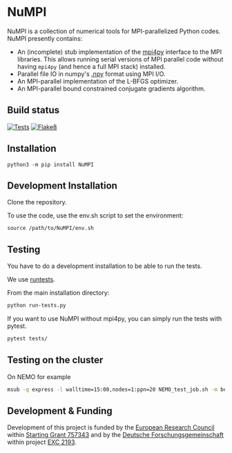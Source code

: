 NuMPI
=====

NuMPI is a collection of numerical tools for MPI-parallelized Python codes. NuMPI presently contains:

- An (incomplete) stub implementation of the [mpi4py](https://bitbucket.org/mpi4py/mpi4py) interface to the MPI libraries. This allows running serial versions of MPI parallel code  without having `mpi4py` (and hence a full MPI stack) installed.
- Parallel file IO in numpy's [.npy](https://docs.scipy.org/doc/numpy/reference/generated/numpy.save.html) format using MPI I/O.
- An MPI-parallel implementation of the L-BFGS optimizer.
- An MPI-parallel bound constrained conjugate gradients algorithm.

Build status
------------

[![Tests](https://github.com/IMTEK-Simulation/NuMPI/actions/workflows/tests.yml/badge.svg?branch=master)](https://github.com/IMTEK-Simulation/NuMPI/actions/workflows/tests.yml) [![Flake8](https://github.com/IMTEK-Simulation/NuMPI/actions/workflows/flake8.yml/badge.svg?branch=master)](https://github.com/IMTEK-Simulation/NuMPI/actions/workflows/flake8.yml)

Installation
------------

```
python3 -m pip install NuMPI
```

Development Installation
------------------------

Clone the repository.

To use the code, use the env.sh script to set the environment:

```
source /path/to/NuMPI/env.sh
```

Testing
-------

You have to do a development installation to be able to run the tests.

We use [runtests](https://github.com/bccp/runtests). 

From the main installation directory:
```bash
python run-tests.py
```

If you want to use NuMPI without mpi4py, you can simply run the tests with pytest. 

```bash
pytest tests/
```

Testing on the cluster
----------------------
On NEMO for example

```bash
msub -q express -l walltime=15:00,nodes=1:ppn=20 NEMO_test_job.sh -m bea
```

Development & Funding
---------------------

Development of this project is funded by the [European Research Council](https://erc.europa.eu) within [Starting Grant 757343](https://cordis.europa.eu/project/id/757343) and by the [Deutsche Forschungsgemeinschaft](https://www.dfg.de/en) within project [EXC 2193](https://gepris.dfg.de/gepris/projekt/390951807).

